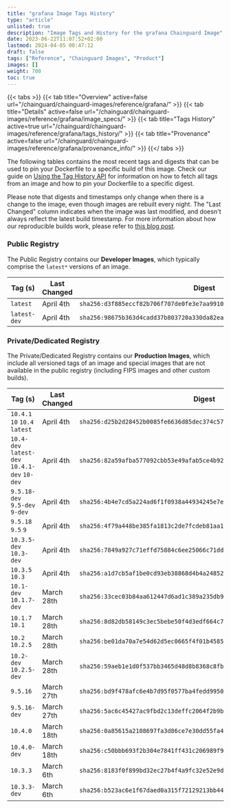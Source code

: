 ```yaml
---
title: "grafana Image Tags History"
type: "article"
unlisted: true
description: "Image Tags and History for the grafana Chainguard Image"
date: 2023-06-22T11:07:52+02:00
lastmod: 2024-04-05 00:47:12
draft: false
tags: ["Reference", "Chainguard Images", "Product"]
images: []
weight: 700
toc: true
---
```


{{< tabs >}}
{{< tab title="Overview" active=false url="/chainguard/chainguard-images/reference/grafana/" >}}
{{< tab title="Details" active=false url="/chainguard/chainguard-images/reference/grafana/image_specs/" >}}
{{< tab title="Tags History" active=true url="/chainguard/chainguard-images/reference/grafana/tags_history/" >}}
{{< tab title="Provenance" active=false url="/chainguard/chainguard-images/reference/grafana/provenance_info/" >}}
{{</ tabs >}}

The following tables contains the most recent tags and digests that can be used to pin your Dockerfile to a specific build of this image. Check our guide on [Using the Tag History API](/chainguard/chainguard-images/using-the-tag-history-api/) for information on how to fetch all tags from an image and how to pin your Dockerfile to a specific digest.

Please note that digests and timestamps only change when there is a change to the image, even though images are rebuilt every night. The "Last Changed" column indicates when the image was last modified, and doesn't always reflect the latest build timestamp. For more information about how our reproducible builds work, please refer to [this blog post](https://www.chainguard.dev/unchained/reproducing-chainguards-reproducible-image-builds).

### Public Registry
The Public Registry contains our **Developer Images**, which typically comprise the `latest*` versions of an image.

| Tag (s)       | Last Changed | Digest                                                                    |
|---------------|--------------|---------------------------------------------------------------------------|
|  `latest`     | April 4th    | `sha256:d3f885eccf82b706f707de0fe3e7aa99107c75bad0f8c794c550b1e04a7f8bfc` |
|  `latest-dev` | April 4th    | `sha256:98675b363d4cadd37b803720a330da82ea116ca362d54e04f2000a9e3683f13d` |


### Private/Dedicated Registry
The Private/Dedicated Registry contains our **Production Images**, which include all versioned tags of an image and special images that are not available in the public registry (including FIPS images and other custom builds).

| Tag (s)                                        | Last Changed | Digest                                                                    |
|------------------------------------------------|--------------|---------------------------------------------------------------------------|
|  `10.4.1` `10` `10.4` `latest`                 | April 4th    | `sha256:d25b2d28452b0085fe6636d85dec374c57c358f23e483504ccb8772584fe147b` |
|  `10.4-dev` `latest-dev` `10.4.1-dev` `10-dev` | April 4th    | `sha256:82a59afba577092cbb53e49afab5ce4b9207b479ebd30828294acc9be1fe261d` |
|  `9.5.18-dev` `9.5-dev` `9-dev`                | April 4th    | `sha256:4b4e7cd5a224ad6f1f0938a44934245e7ef8bcdb7cd1be6b3fb65de140d38aa7` |
|  `9.5.18` `9.5` `9`                            | April 4th    | `sha256:4f79a448be385fa1813c2de7fcdeb81aa1b5988a55bfec675ac9ccd8cfe3bc91` |
|  `10.3.5-dev` `10.3-dev`                       | April 4th    | `sha256:7849a927c71effd75884c6ee25066c71dd55508d42d8588a4b653ebbe7187e55` |
|  `10.3.5` `10.3`                               | April 4th    | `sha256:a1d7cb5af1be0cd93eb38868d4b4a24852ceea45db02ab75c548e203451786e6` |
|  `10.1-dev` `10.1.7-dev`                       | March 28th   | `sha256:33cec03b84aa612447d6ad1c389a235db93b99cc00f1dfaef15b37c493445c5c` |
|  `10.1.7` `10.1`                               | March 28th   | `sha256:8d82db58149c3ec5bebe50f4d3edf664c71f47f8d64e2ecd5d53407081be0274` |
|  `10.2` `10.2.5`                               | March 28th   | `sha256:be01da70a7e54d62d5ec0665f4f01b45850216de38585126d92e6d183f029a3d` |
|  `10.2-dev` `10.2.5-dev`                       | March 28th   | `sha256:59aeb1e1d0f537bb3465d48d8b8368c8fbabe70ac04c4da903086bd84fff74a1` |
|  `9.5.16`                                      | March 27th   | `sha256:bd9f478afc6e4b7d95f0577ba4fedd9950137044aeae4008680418e476f9704d` |
|  `9.5.16-dev`                                  | March 27th   | `sha256:5ac6c45427ac9fbd2c13deffc2064f2b9b04d6922aaa896a3f4c4cfb07e0ff90` |
|  `10.4.0`                                      | March 18th   | `sha256:0a85615a2108697fa3d86ce7e30dd55fa4ee2fbfbd251d3fcf000782a656f916` |
|  `10.4.0-dev`                                  | March 18th   | `sha256:c50bbb693f2b304e7841ff431c206989f96958cb9a2e4904a4a4ab507633745a` |
|  `10.3.3`                                      | March 6th    | `sha256:8183f0f899bd32ec27b4f4a9fc32e52e9d31b50d367c990ebd3c27dd355bafc7` |
|  `10.3.3-dev`                                  | March 6th    | `sha256:b523ac6e1f67daed0a315f72129213bb44ca146b94c157df3d97a3878659154d` |

